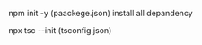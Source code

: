  <!-- "@types/express @types/node cors dotenv express express-fileupload jsonwebtokennodemon pg reflect-metadata ts-node typeorm typescript -->
 npm init -y     (paackege.json)
 install all depandency

 npx tsc --init  (tsconfig.json)